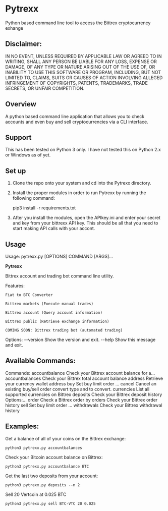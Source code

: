 # Pytrexx
Python based command line tool to access the Bittrex cryptocurrency exhange

## Disclaimer:
IN NO EVENT, UNLESS REQUIRED BY APPLICABLE LAW OR AGREED TO IN WRITING, SHALL ANY PERSON BE LIABLE FOR ANY LOSS, EXPENSE OR DAMAGE, OF ANY TYPE OR NATURE ARISING OUT OF THE USE OF, OR INABILITY TO USE THIS SOFTWARE OR PROGRAM, INCLUDING, BUT NOT LIMITED TO, CLAIMS, SUITS OR CAUSES OF ACTION INVOLVING ALLEGED INFRINGEMENT OF COPYRIGHTS, PATENTS, TRADEMARKS, TRADE SECRETS, OR UNFAIR COMPETITION.

## Overview
A python based command line application that allows you to check accounts and even buy and sell
cryptocurrencies via a CLI interface.

## Support
This has been tested on Python 3 only. I have not tested this on Python 2.x or Windows as of yet.

## Set up

1. Clone the repo onto your system and cd into the Pytrexx directory.

2. Install the proper modules in order to run Pytrexx by running the following command:

    pip3 install -r requirements.txt

3. After you install the modules, open the APIkey.ini and enter your secret and key from your bittrexx API key. This should be all that you need to start making API calls with your accont.

## Usage
Usage: pytrexx.py [OPTIONS] COMMAND [ARGS]...

  ******************Pytrexx******************

  Bittrex account and trading bot command line utility.

  Features:

    Fiat to BTC Converter

    Bittrex markets (Execute manual trades)

    Bittrex account (Query account information)

    Bittrex public (Retrieve exchange information)

    COMING SOON: Bittrex trading bot (automated trading)

Options:
  --version  Show the version and exit.
  --help     Show this message and exit.

## Available Commands:

Commands:
  accountbalance   Check your Bittrex account balance for a...
  accountbalances  Check your Bittrex total account balance
  address          Retrieve your currency wallet address
  buy              Set buy limit order <currency pair>...
  cancel           Cancel an existing buy/sell order
  convert          <currency> type and <amount> to convert.
  currencies       List all supported currencies on Bittrex
  deposits         Check your Bittrex deposit history Options:...
  order            Check a Bittrex order by <UUID>
  orders           Check your Bittrex order history
  sell             Set buy limit order <currency pair>...
  withdrawals      Check your Bittrex withdrawal history

## Examples:

Get a balance of all of your coins on the Bittrex exchange:

    python3 pytrexx.py accountbalances

Check your Bitcoin account balance on Bittrex:

    python3 pytrexx.py accountbalance BTC

Get the last two deposits from your account:

    python3 pytrexx.py deposits --n 2

Sell 20 Vertcoin at 0.025 BTC

    python3 pytrexx.py sell BTC-VTC 20 0.025

